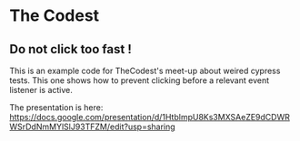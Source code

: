 # The Codest
## Do not click too fast !
This is an example code for TheCodest's meet-up about weired cypress tests. This one shows how to prevent clicking before a relevant event listener is active.

The presentation is here: https://docs.google.com/presentation/d/1HtblmpU8Ks3MXSAeZE9dCDWRWSrDdNmMYlSlJ93TFZM/edit?usp=sharing
